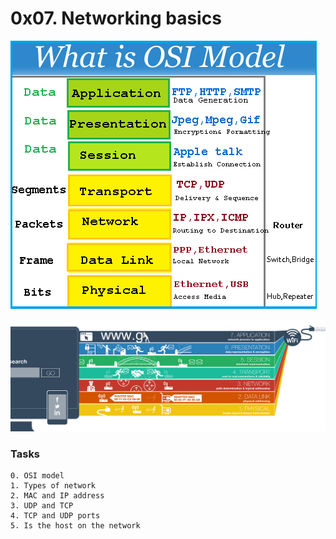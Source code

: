 # 0x07. Networking basics 

![](networking.png)

![](protocols.jpg)

### Tasks
	0. OSI model
	1. Types of network 
	2. MAC and IP address 
	3. UDP and TCP 
	4. TCP and UDP ports 
	5. Is the host on the network 
